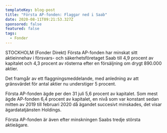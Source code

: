 ```yaml
---
templateKey: blog-post
title: "Första AP-fonden: Flaggar ned i Saab"
date: 2020-08-11T09:21:53.327Z
sponsored: false
featured: false
tags:
  - Fonder
---
```

STOCKHOLM (Fonder Direkt) Första AP-fonden har minskat sitt aktieinnehav i försvars- och säkerhetsföretaget Saab till 4,9 procent av kapitalet och 4,3 procent av rösterna efter en försäljning om drygt 890.000 aktier.

Det framgår av ett flaggningsmeddelande, med anledning av att gränsvärdet för antal aktier nu understiger 5 procent.

Första AP-fonden ägde per den 31 juli 5,6 procent av kapitalet. Som mest ägde AP-fonden 6,4 procent av kapitalet, en nivå som var konstant sedan mitten av 2019 till februari 2020 då ägandet succesivt minskades, det visar ägardatatjänsten Holdings.

Första AP-fonden är även efter minskningen Saabs tredje största aktieägare.